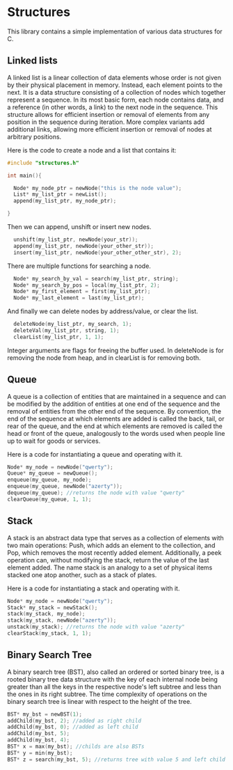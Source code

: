 # Structures

This library contains a simple implementation of various data structures for C.


## Linked lists

A linked list is a linear collection of data elements whose order is not given by their physical placement in memory. Instead, each element points to the next. It is a data structure consisting of a collection of nodes which together represent a sequence. In its most basic form, each node contains data, and a reference (in other words, a link) to the next node in the sequence. This structure allows for efficient insertion or removal of elements from any position in the sequence during iteration. More complex variants add additional links, allowing more efficient insertion or removal of nodes at arbitrary positions.

Here is the code to create a node and a list  that contains it:

```c
#include "structures.h"

int main(){

  Node* my_node_ptr = newNode("this is the node value");
  List* my_list_ptr = newList();
  append(my_list_ptr, my_node_ptr);

}
```

Then we can append, unshift or insert new nodes.

```c
  unshift(my_list_ptr, newNode(your_str));
  append(my_list_ptr, newNode(your_other_str));
  insert(my_list_ptr, newNode(your_other_other_str), 2);
```
There are multiple functions for searching a node.

```c
  Node* my_search_by_val = search(my_list_ptr, string);
  Node* my_search_by_pos = local(my_list_ptr, 2);
  Node* my_first_element = first(my_list_ptr);
  Node* my_last_element = last(my_list_ptr);
```

And finally we can delete nodes by address/value, or clear the list.

```c
  deleteNode(my_list_ptr, my_search, 1);
  deleteVal(my_list_ptr, string, 1);
  clearList(my_list_ptr, 1, 1);
```

Integer arguments are flags for freeing the buffer used. In deleteNode is for removing the node from heap, and in clearList is for removing both.

## Queue

A queue is a collection of entities that are maintained in a sequence and can be modified by the addition of entities at one end of the sequence and the removal of entities from the other end of the sequence. By convention, the end of the sequence at which elements are added is called the back, tail, or rear of the queue, and the end at which elements are removed is called the head or front of the queue, analogously to the words used when people line up to wait for goods or services.

Here is a code for instantiating a queue and operating with it.
```c
Node* my_node = newNode("qwerty");
Queue* my_queue = newQueue();
enqueue(my_queue, my_node);
enqueue(my_queue, newNode("azerty"));
dequeue(my_queue); //returns the node with value "qwerty"
clearQueue(my_queue, 1, 1);
```

## Stack

A stack is an abstract data type that serves as a collection of elements with two main operations: Push, which adds an element to the collection, and Pop, which removes the most recently added element. Additionally, a peek operation can, without modifying the stack, return the value of the last element added. The name stack is an analogy to a set of physical items stacked one atop another, such as a stack of plates.

Here is a code for instantiating a stack and operating with it.
```c
Node* my_node = newNode("qwerty");
Stack* my_stack = newStack();
stack(my_stack, my_node);
stack(my_stack, newNode("azerty"));
unstack(my_stack); //returns the node with value "azerty"
clearStack(my_stack, 1, 1);
```

## Binary Search Tree

A binary search tree (BST), also called an ordered or sorted binary tree, is a rooted binary tree data structure with the key of each internal node being greater than all the keys in the respective node's left subtree and less than the ones in its right subtree. The time complexity of operations on the binary search tree is linear with respect to the height of the tree.

```c
BST* my_bst = newBST(1);
addChild(my_bst, 2); //added as right child
addChild(my_bst, 0); //added as left child
addChild(my_bst, 5);
addChild(my_bst, 4);
BST* x = max(my_bst); //childs are also BSTs
BST* y = min(my_bst);
BST* z = search(my_bst, 5); //returns tree with value 5 and left child 4
```

